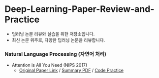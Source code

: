 # Deep-Learning-Paper-Review-and-Practice

* 딥러닝 논문 리뷰와 실습을 위한 저장소입니다.
* 최신 논문 위주로, 다양한 딥러닝 논문을 리뷰합니다.

### Natural Language Processing (자연어 처리)
* Attention is All You Need (NIPS 2017)
  * [Original Paper Link](https://arxiv.org/abs/1706.03762) / [Summary PDF](https://github.com/gyqls/Deep-Learning-Paper-Review-and-Practice/blob/main/paper_review_notes/Transformer(Attention%20is%20All%20You%20Need).pdf) / [Code Practice](https://github.com/gyqls/Deep-Learning-Paper-Review-and-Practice/blob/main/code_practices/LANGUAGE%20MODELING%20WITH%20NN.TRANSFORMER%20AND%20TORCHTEXT.ipynb)

